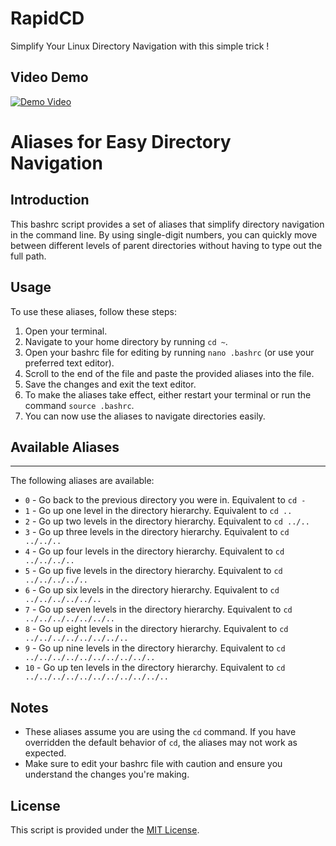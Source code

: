# RapidCD
Simplify Your Linux Directory Navigation with this simple trick !

## Video Demo
[![Demo Video](https://youtu.be/iJ3ZA8ZRYSg)](https://youtu.be/iJ3ZA8ZRYSg)



Aliases for Easy Directory Navigation
====================================

## Introduction
This bashrc script provides a set of aliases that simplify directory navigation in the command line. By using single-digit numbers, you can quickly move between different levels of parent directories without having to type out the full path.


## Usage
To use these aliases, follow these steps:

1. Open your terminal.
2. Navigate to your home directory by running `cd ~`.
3. Open your bashrc file for editing by running `nano .bashrc` (or use your preferred text editor).
4. Scroll to the end of the file and paste the provided aliases into the file.
5. Save the changes and exit the text editor.
6. To make the aliases take effect, either restart your terminal or run the command `source .bashrc`.
7. You can now use the aliases to navigate directories easily.

## Available Aliases
-----------------
The following aliases are available:

- `0` - Go back to the previous directory you were in. Equivalent to `cd -`
- `1` - Go up one level in the directory hierarchy. Equivalent to `cd ..`
- `2` - Go up two levels in the directory hierarchy. Equivalent to `cd ../..`
- `3` - Go up three levels in the directory hierarchy. Equivalent to `cd ../../..`
- `4` - Go up four levels in the directory hierarchy. Equivalent to `cd ../../../..`
- `5` - Go up five levels in the directory hierarchy. Equivalent to `cd ../../../../..`
- `6` - Go up six levels in the directory hierarchy. Equivalent to `cd ../../../../../..`
- `7` - Go up seven levels in the directory hierarchy. Equivalent to `cd ../../../../../../..`
- `8` - Go up eight levels in the directory hierarchy. Equivalent to `cd ../../../../../../../..`
- `9` - Go up nine levels in the directory hierarchy. Equivalent to `cd ../../../../../../../../../..`
- `10` - Go up ten levels in the directory hierarchy. Equivalent to `cd ../../../../../../../../../../..`

Notes
-----
- These aliases assume you are using the `cd` command. If you have overridden the default behavior of `cd`, the aliases may not work as expected.
- Make sure to edit your bashrc file with caution and ensure you understand the changes you're making.

License
-------
This script is provided under the [MIT License](https://opensource.org/licenses/MIT).


